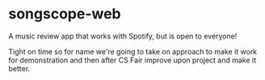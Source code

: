 # songscope-web

A music review app that works with Spotify, but is open to everyone!

Tight on time so for name we're going to take on approach to make it work for demonstration and then after CS Fair improve upon project and make it better.
